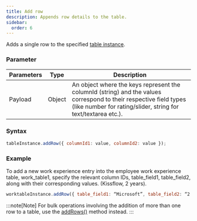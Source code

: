 ```yaml
---
title: Add row
description: Appends row details to the table.
sidebar:
  order: 6
---
```


Adds a single row to the specified
[table instance](/form/gettable/).

### Parameter

| Parameters | Type   | Description                                                                                                                                                                        |
| ---------- | ------ | ---------------------------------------------------------------------------------------------------------------------------------------------------------------------------------- |
| Payload    | Object | An object where the keys represent the columnId (string) and the values correspond to their respective field types (like number for rating/slider, string for text/textarea etc.). |

### Syntax

```js
tableInstance.addRow({ columnId1: value, columnId2: value });
```

### Example

To add a new work experience entry into the employee work experience table, work_table1, specify the relevant column IDs, table_field1, table_field2, along with their corresponding values. (Kissflow, 2 years).

```js
worktableInstance.addRow({ table_field1: “Microsoft”, table_field2: “2 years” });
```

:::note[Note]
For bulk operations involving the addition of more than one row to a table, use the
[addRows()](/form/table/addrows/) method instead.
:::
